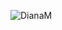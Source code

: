 
![DianaM](https://user-images.githubusercontent.com/77268554/162435852-764f2a31-beff-4c14-b08a-8575ff67de9a.jpg)
